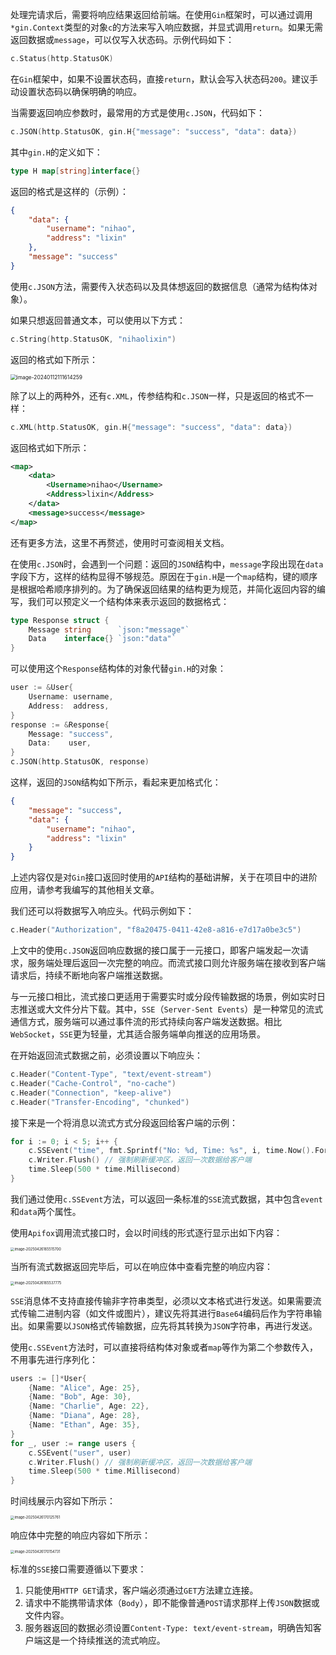 处理完请求后，需要将响应结果返回给前端。在使用`Gin`框架时，可以通过调用`*gin.Context`类型的对象`c`的方法来写入响应数据，并显式调用`return`。如果无需返回数据或`message`，可以仅写入状态码。示例代码如下：

```go
c.Status(http.StatusOK)
```

在`Gin`框架中，如果不设置状态码，直接`return`，默认会写入状态码`200`。建议手动设置状态码以确保明确的响应。

当需要返回响应参数时，最常用的方式是使用`c.JSON`，代码如下：

```go
c.JSON(http.StatusOK, gin.H{"message": "success", "data": data})
```

其中`gin.H`的定义如下：

```go
type H map[string]interface{}
```

返回的格式是这样的（示例）：

```json
{
    "data": {
        "username": "nihao",
        "address": "lixin"
    },
    "message": "success"
}
```

使用`c.JSON`方法，需要传入状态码以及具体想返回的数据信息（通常为结构体对象）。

如果只想返回普通文本，可以使用以下方式：

```go
c.String(http.StatusOK, "nihaolixin")
```

返回的格式如下所示：

<img src="image/image-20240112111614259.png" alt="image-20240112111614259" style="zoom:60%;" />

除了以上的两种外，还有`c.XML`，传参结构和`c.JSON`一样，只是返回的格式不一样：

```go
c.XML(http.StatusOK, gin.H{"message": "success", "data": data})
```

返回格式如下所示：

```xml
<map>
    <data>
        <Username>nihao</Username>
        <Address>lixin</Address>
    </data>
    <message>success</message>
</map>
```

还有更多方法，这里不再赘述，使用时可查阅相关文档。

在使用`c.JSON`时，会遇到一个问题：返回的`JSON`结构中，`message`字段出现在`data`字段下方，这样的结构显得不够规范。原因在于`gin.H`是一个`map`结构，键的顺序是根据哈希顺序排列的。为了确保返回结果的结构更为规范，并简化返回内容的编写，我们可以预定义一个结构体来表示返回的数据格式：

```go
type Response struct {
	Message string      `json:"message"`
	Data    interface{} `json:"data"`
}
```

可以使用这个`Response`结构体的对象代替`gin.H`的对象：

```go
user := &User{
	Username: username,
	Address:  address,
}
response := &Response{
	Message: "success",
	Data:    user,
}
c.JSON(http.StatusOK, response)
```

这样，返回的`JSON`结构如下所示，看起来更加格式化：

```json
{
	"message": "success",
    "data": {
        "username": "nihao",
        "address": "lixin"
    }
}
```

上述内容仅是对`Gin`接口返回时使用的`API`结构的基础讲解，关于在项目中的进阶应用，请参考我编写的其他相关文章。

我们还可以将数据写入响应头。代码示例如下：

```go
c.Header("Authorization", "f8a20475-0411-42e8-a816-e7d17a0be3c5")
```

上文中的使用`c.JSON`返回响应数据的接口属于一元接口，即客户端发起一次请求，服务端处理后返回一次完整的响应。而流式接口则允许服务端在接收到客户端请求后，持续不断地向客户端推送数据。

与一元接口相比，流式接口更适用于需要实时或分段传输数据的场景，例如实时日志推送或大文件分片下载。其中，`SSE`（`Server-Sent Events`）是一种常见的流式通信方式，服务端可以通过事件流的形式持续向客户端发送数据。相比`WebSocket`，`SSE`更为轻量，尤其适合服务端单向推送的应用场景。

在开始返回流式数据之前，必须设置以下响应头：

```go
c.Header("Content-Type", "text/event-stream")
c.Header("Cache-Control", "no-cache")
c.Header("Connection", "keep-alive")
c.Header("Transfer-Encoding", "chunked")
```

接下来是一个将消息以流式方式分段返回给客户端的示例：

```go
for i := 0; i < 5; i++ {
	c.SSEvent("time", fmt.Sprintf("No: %d, Time: %s", i, time.Now().Format(time.DateTime)))
	c.Writer.Flush() // 强制刷新缓冲区，返回一次数据给客户端
	time.Sleep(500 * time.Millisecond)
}
```

我们通过使用`c.SSEvent`方法，可以返回一条标准的`SSE`流式数据，其中包含`event`和`data`两个属性。

使用`Apifox`调用流式接口时，会以时间线的形式逐行显示出如下内容：

<img src="image/image-20250426165515700.png" alt="image-20250426165515700" style="zoom:40%;" />

当所有流式数据返回完毕后，可以在响应体中查看完整的响应内容：

<img src="image/image-20250426165537775.png" alt="image-20250426165537775" style="zoom:40%;" />

`SSE`消息体不支持直接传输非字符串类型，必须以文本格式进行发送。如果需要流式传输二进制内容（如文件或图片），建议先将其进行`Base64`编码后作为字符串输出。如果需要以`JSON`格式传输数据，应先将其转换为`JSON`字符串，再进行发送。

使用`c.SSEvent`方法时，可以直接将结构体对象或者`map`等作为第二个参数传入，不用事先进行序列化：

```go
users := []*User{
	{Name: "Alice", Age: 25},
	{Name: "Bob", Age: 30},
	{Name: "Charlie", Age: 22},
	{Name: "Diana", Age: 28},
	{Name: "Ethan", Age: 35},
}
for _, user := range users {
	c.SSEvent("user", user)
	c.Writer.Flush() // 强制刷新缓冲区，返回一次数据给客户端
	time.Sleep(500 * time.Millisecond)
}
```

时间线展示内容如下所示：

<img src="image/image-20250426170125761.png" alt="image-20250426170125761" style="zoom:40%;" />

响应体中完整的响应内容如下所示：

<img src="image/image-20250426170154731.png" alt="image-20250426170154731" style="zoom:40%;" />

标准的`SSE`接口需要遵循以下要求：

1. 只能使用`HTTP GET`请求，客户端必须通过`GET`方法建立连接。
2. 请求中不能携带请求体（`Body`），即不能像普通`POST`请求那样上传`JSON`数据或文件内容。
3. 服务器返回的数据必须设置`Content-Type: text/event-stream`，明确告知客户端这是一个持续推送的流式响应。
